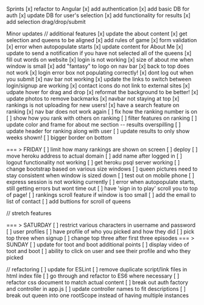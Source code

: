 Sprints
[x] refactor to Angular
[x] add authentication
[x] add basic DB for auth
[x] update DB for user's selection
[x] add functionality for results
[x] add selection drag/drop/submit

Minor updates
// additional features
[x] update the about content
[x] get selection and queens to be aligned
[x] add rules of game
[x] form validation
[x] error when autopopulate starts
[x] update content for About Me
[x] update to send a notification if you have not selected all of the queens 
[x] fill out words on website
[x] login is not working
[x] size of about me when window is small
[x] add "fantasy" to logo on nav bar
[x] back to top does not work
[x] login error box not populating correctly!
[x] dont log out when you submit
[x] nav bar not working
[x] update the links to switch between login/signup are working
[x] contact icons do not link to external sites
[x] udpate hover for drag and drop
[x] reformat the background to be better!
[x] update photos to remove backmarks
[x] navbar not staying at top
[x] rankings is not uploading for new users!
[x] have a search feature on ranking
[x] nav bar does not work again
[ ] fix how the ranking number is on
[ ] show how you rank with others on ranking
[ ] filter features on ranking
[ ] update color and frame for about me section -- results overspilling
[ ] update header for ranking along with user
[ ] update results to only show weeks shown!
[ ] bigger border on bottom

=== > FRIDAY
[ ] limit how many rankings are shown on screen
[ ] deploy
[ ] move heroku address to actual domain
[ ] add name after logged in
[ ] logout functionality not working
[ ] get heroku psql server working
[ ] change bootstrap based on various size windows
[ ] queen pictures need to stay consistent when window is sized down
[ ] test out on mobile phone
[ ] express session is not working currently
[ ] error when autopopulate starts, still getting errors but wont time out
[ ] have 'sign in to play' scroll you to top of page!
[ ] rankings scroll feature if window is too small
[ ] add the email to list of contact
[ ] add buttions for scroll of queens

// stretch features

=== > SATURDAY
[ ] restrict various characters in username and password
[ ] user profiles
[ ] have profile of who you picked and how they did
[ ] pick top three when signup
[ ] change top three after first three episodes
=== > SUNDAY
[ ] update for toot and boot additional points
[ ] display video of toot and boot
[ ] ability to click on user and see their profile and who they picked

// refactoring
[ ] update for ESLint
[ ] remove duplicate script/link files in html index file
[ ] go through and refactor to ES6 where necessary
[ ] refactor css document to match actual content
[ ] break out auth factory and controller in app.js
[ ] update controller names to fit descriptions
[ ] break out queen into one rootScope instead of having multiple instances